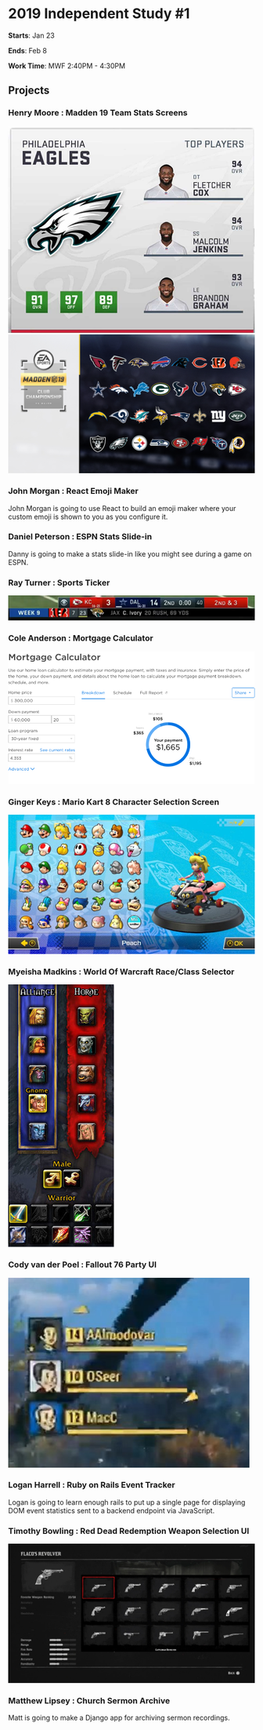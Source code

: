 # 2019 Independent Study #1

**Starts**: Jan 23

**Ends**: Feb 8

**Work Time**: MWF 2:40PM - 4:30PM

## Projects

### Henry Moore : Madden 19 Team Stats Screens

![team detail page](/assets/images/madden19-team-page.jpg)
![team selection page](/assets/images/madden19-team-selection.jpg)

### John Morgan : React Emoji Maker

John Morgan is going to use React to build an emoji maker where your custom
emoji is shown to you as you configure it.

### Daniel Peterson : ESPN Stats Slide-in

Danny is going to make a stats slide-in like you might see during a game on
ESPN.

### Ray Turner : Sports Ticker

![sports ticker](/assets/images/sports-ticker.png)

### Cole Anderson : Mortgage Calculator

![mortgage calculator](/assets/images/mortgage-calculator.png)

### Ginger Keys : Mario Kart 8 Character Selection Screen

![mario kart selection screen](/assets/images/mario-kart-selection.jpg)

### Myeisha Madkins : World Of Warcraft Race/Class Selector

![WoW race/class selector](/assets/images/wow-race-class-selector.jpg)

### Cody van der Poel : Fallout 76 Party UI

![fallout 76 party UI](/assets/images/fallout-76-party-ui.png)

### Logan Harrell : Ruby on Rails Event Tracker

Logan is going to learn enough rails to put up a single page for displaying DOM event statistics
sent to a backend endpoint via JavaScript.

### Timothy Bowling : Red Dead Redemption Weapon Selection UI

![red dead redemption weapon selection](/assets/images/red-dead-mockup.jpg)


### Matthew Lipsey : Church Sermon Archive

Matt is going to make a Django app for archiving sermon recordings.